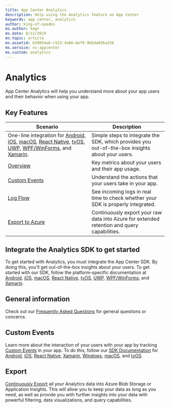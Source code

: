 ```yaml
---
title: App Center Analytics
description: Help using the Analytics feature on App Center
keywords: app center, analytics
author: king-of-spades
ms.author: kegr
ms.date: 8/12/2019
ms.topic: article
ms.assetid: b39854a6-c523-4a66-bef6-9b5da03ba256
ms.service: vs-appcenter
ms.custom: analytics
---
```


# Analytics

App Center Analytics will help you understand more about your app users and their behavior when using your app.

## Key Features

| Scenario | Description |
|--|--|
| One-line integration for [Android](~/sdk/getting-started/android.md), [iOS](~/sdk/getting-started/ios.md), [macOS](~/sdk/getting-started/macos.md), [React Native](~/sdk/getting-started/react-native.md), [tvOS](~/sdk/getting-started/tvos.md), [UWP](~/sdk/getting-started/uwp.md), [WPF/WinForms](~/sdk/getting-started/wpf-winforms.md), and [Xamarin](~/sdk/getting-started/xamarin.md). | Simple steps to integrate the SDK, which provides you out-of-the-box insights about your users.|
| [Overview](~/analytics/overview.md) | Key metrics about your users and their app usage.|
| [Custom Events](~/analytics/event-metrics.md)| Understand the actions that your users take in your app.|
| [Log Flow](~/analytics/log-flow.md)| See incoming logs in real time to check whether your SDK is properly integrated.|
| [Export to Azure](~/analytics/export.md)| Continuously export your raw data into Azure for extended retention and query capabilities.|

## Integrate the Analytics SDK to get started

To get started with Analytics, you must integrate the App Center SDK. By doing this, you'll get out-of-the-box insights about your users.
To get started with our SDK, follow the platform-specific documentation at [Android](~/sdk/getting-started/android.md), [iOS](~/sdk/getting-started/ios.md), [macOS](~/sdk/getting-started/macos.md), [React Native](~/sdk/getting-started/react-native.md), [tvOS](~/sdk/getting-started/tvos.md), [UWP](~/sdk/getting-started/uwp.md), [WPF/WinForms](~/sdk/getting-started/wpf-winforms.md), and [Xamarin](~/sdk/getting-started/xamarin.md).

## General information

Check out our [Frequently Asked Questions](~/analytics/faq.md) for general questions or concerns.

## Custom Events

Learn more about the interaction of your users with your app by tracking [Custom Events](~/analytics/event-metrics.md) in your app. To do this, follow our [SDK Documentation](~/sdk/index.md) for [Android](~/sdk/analytics/android.md), [iOS](~/sdk/analytics/ios.md), [React Native](~/sdk/analytics/react-native.md), [Xamarin](~/sdk/analytics/xamarin.md), [Windows](~/sdk/analytics/windows.md), [macOS](~/sdk/analytics/macos.md), and [tvOS](~/sdk/analytics/tvos.md).

## Export

[Continuously Export](~/analytics/export.md) all your Analytics data into Azure Blob Storage or Application Insights. This will allow you to keep your data as long as you need, as well as provide you with further insights into your data with powerful filtering, data visualizations, and query capabilities.
